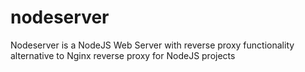 nodeserver
==========

Nodeserver is a NodeJS Web Server with reverse proxy functionality alternative to Nginx reverse proxy for NodeJS projects